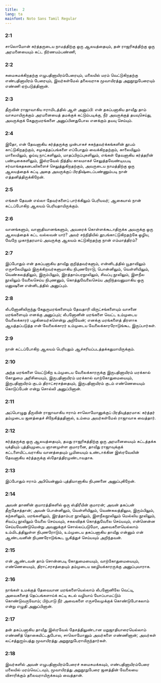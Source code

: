 ```yaml
---
title:  2
lang: ta
mainfont: Noto Sans Tamil Regular
---
```


###  2:1

சாலொமோன் கர்த்தருடைய நாமத்திற்கு ஒரு ஆலயத்தையும், தன் ராஜரிகத்திற்கு ஒரு அரமனையையும் கட்ட நிர்ணயம்பண்ணி,

###  2:2

சுமைசுமக்கிறதற்கு எழுபதினாயிரம்பேரையும், மலையில் மரம் வெட்டுகிறதற்கு எண்பதினாயிரம் பேரையும், இவர்கள்மேல் தலைவராக மூவாயிரத்து அறுநூறுபேரையும் எண்ணி ஏற்படுத்தினான்.

###  2:3

தீருவின் ராஜாவாகிய ஈராமிடத்தில் ஆள் அனுப்பி: என் தகப்பனாகிய தாவீது தாம் வாசமாயிருக்கும் அரமனையைத் தமக்குக் கட்டும்படிக்கு, நீர் அவருக்குத் தயவுசெய்து, அவருக்குக் கேதுருமரங்களை அனுப்பினதுபோல எனக்கும் தயவு செய்யும்.

###  2:4

இதோ, என் தேவனாகிய கர்த்தருக்கு முன்பாகச் சுகந்தவர்க்கங்களின் தூபம் காட்டுகிறதற்கும், சமுகத்தப்பங்களை எப்போதும் வைக்கிறதற்கும், காலையிலும் மாலையிலும், ஓய்வு நாட்களிலும், மாதப்பிறப்புகளிலும், எங்கள் தேவனாகிய கர்த்தரின் பண்டிகைகளிலும், இஸ்ரவேல் நித்திய காலமாகச் செலுத்தவேண்டியபடி சர்வாங்கதகனபலிகளைச் செலுத்துகிறதற்கும், அவருடைய நாமத்திற்கு ஒரு ஆலயத்தைக் கட்டி அதை அவருக்குப் பிரதிஷ்டைப்பண்ணும்படி நான் எத்தனித்திருக்கிறேன்.

###  2:5

எங்கள் தேவன் எல்லா தேவர்களைப் பார்க்கிலும் பெரியவர்; ஆகையால் நான் கட்டப்போகிற ஆலயம் பெரியதாயிருக்கும்.

###  2:6

வானங்களும், வானாதிவானங்களும், அவரைக் கொள்ளக்கூடாதிருக்க அவருக்கு ஒரு ஆலயத்தைக் கட்ட வல்லவன் யார்? அவர் சந்நிதியில் தூபங்காட்டுகிறதற்கே ஒழிய, வேறே முகாந்தரமாய் அவருக்கு ஆலயம் கட்டுகிறதற்கு நான் எம்மாத்திரம்?

###  2:7

இப்போதும் என் தகப்பனாகிய தாவீது குறித்தவர்களும், என்னிடத்தில் யூதாவிலும் எருசலேமிலும் இருக்கிறவர்களுமாகிய நிபுணரோடு, பொன்னிலும், வெள்ளியிலும், வெண்கலத்திலும், இரும்பிலும், இரத்தாம்பரநூலிலும், சிவப்பு நூலிலும், இளநீல நூலிலும் வேலைசெய்ய நிபுணனும், கொத்துவேலைசெய்ய அறிந்தவனுமாகிய ஒரு மனுஷனை என்னிடத்தில் அனுப்பும்.

###  2:8

லீபனோனிலிருந்து கேதுருமரங்களையும் தேவதாரி விருட்சங்களையும் வாசனை மரங்களையும் எனக்கு அனுப்பும்; லீபனோனின் மரங்களை வெட்ட உம்முடைய வேலைக்காரர் பழகினவர்களென்று அறிவேன்; எனக்கு மரங்களைத் திரளாக ஆயத்தப்படுத்த என் வேலைக்காரர் உம்முடைய வேலைக்காரரோடுங்கூட இருப்பார்கள்.

###  2:9

நான் கட்டப்போகிற ஆலயம் பெரியதும் ஆச்சரியப்படத்தக்கதுமாயிருக்கும்.

###  2:10

அந்த மரங்களை வெட்டுகிற உம்முடைய வேலைக்காரருக்கு இருபதினாயிரம் மரக்கால் கோதுமை அரிசியையும், இருபதினாயிரம் மரக்கால் வாற்கோதுமையையும், இருபதினாயிரம் குடம் திராட்சரசத்தையும், இருபதினாயிரம் குடம் எண்ணெயையும் கொடுப்பேன் என்று சொல்லி அனுப்பினான்.

###  2:11

அப்பொழுது தீருவின் ராஜாவாகிய ஈராம் சாலொமோனுக்குப் பிரதியுத்தரமாக: கர்த்தர் தம்முடைய ஜனத்தைச் சிநேகித்ததினால், உம்மை அவர்கள்மேல் ராஜாவாக வைத்தார்.

###  2:12

கர்த்தருக்கு ஒரு ஆலயத்தையும், தமது ராஜரிகத்திற்கு ஒரு அரமனையையும் கட்டத்தக்க யுக்தியும் புத்தியுமுடைய ஞானமுள்ள குமாரனை, தாவீது ராஜாவுக்குக் கட்டளையிட்டவராகிய வானத்தையும் பூமியையும் உண்டாக்கின இஸ்ரவேலின் தேவனாகிய கர்த்தருக்கு ஸ்தோத்திரமுண்டாவதாக.

###  2:13

இப்போதும் ஈராம் அபியென்னும் புத்திமானாகிய நிபுணனை அனுப்புகிறேன்.

###  2:14

அவன் தாணின் குமாரத்திகளில் ஒரு ஸ்திரீயின் குமாரன்; அவன் தகப்பன் தீருதேசத்தான்; அவன் பொன்னிலும், வெள்ளியிலும், வெண்கலத்திலும, இரும்பிலும், கற்களிலும், மரங்களிலும், இரத்தாம்பர நூலிலும், இளநீலநூலிலும் மெல்லிய நூலிலும், சிவப்பு நூலிலும் வேலை செய்யவும், சகலவிதக் கொத்துவேலை செய்யவும், என்னென்ன செய்யவேண்டுமென்று அவனுக்குச் சொல்லப்படுமோ, அவைகளையெல்லாம் உம்மிடத்திலுள்ள நிபுணரோடும், உம்முடைய தகப்பனாகிய தாவீது என்னும் என் ஆண்டவனின் நிபுணரோடுங்கூட யூகித்துச் செய்யவும் அறிந்தவன்.

###  2:15

என் ஆண்டவன் தாம் சொன்னபடி கோதுமையையும், வாற்கோதுமையையும், எண்ணெயையும், திராட்சரசத்தையும் தம்முடைய ஊழியக்காரருக்கு அனுப்புவாராக.

###  2:16

நாங்கள் உமக்குத் தேவையான மரங்களையெல்லாம் லீபனோனிலே வெட்டி, அவைகளைத் தெப்பங்களாய்க் கட்டி கடல் வழியாய் யோப்பாமட்டும் கொண்டுவருவோம்; பிற்பாடு நீர் அவைகளை எருசலேமுக்குக் கொண்டுபோகலாம் என்று எழுதி அனுப்பினான்.

###  2:17

தன் தகப்பனாகிய தாவீது இஸ்ரவேல் தேசத்திலுண்டான மறுஜாதியாரையெல்லாம் எண்ணித் தொகையிட்டதுபோல, சாலொமோனும் அவர்களை எண்ணினான்; அவர்கள் லட்சத்துஐம்பத்து மூவாயிரத்து அறுநூறுபேராயிருந்தார்கள்.

###  2:18

இவர்களில் அவன் எழுபதினாயிரம்பேரைச் சுமைசுமக்கவும், எண்பதினாயிரம்பேரை மலையில் மரம்வெட்டவும், மூவாயிரத்து அறுநூறுபேரை ஜனத்தின் வேலையை விசாரிக்கும் தலைவராயிருக்கவும் வைத்தான்.

